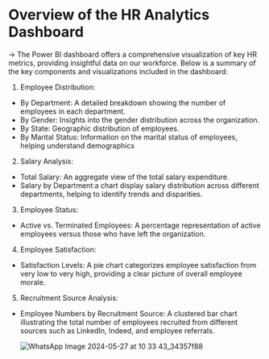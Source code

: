 # Overview of the HR Analytics Dashboard
-> The Power BI dashboard offers a comprehensive visualization of key HR metrics, providing insightful data on our workforce. Below is a summary of the key components and visualizations included in the dashboard:
1. Employee Distribution:

* By Department: A detailed breakdown showing the number of employees in each department.
* By Gender: Insights into the gender distribution across the organization.
* By State: Geographic distribution of employees.
* By Marital Status: Information on the marital status of employees, helping understand demographics

2. Salary Analysis:

* Total Salary: An aggregate view of the total salary expenditure.
* Salary by Department:a chart display salary distribution across different departments, helping to identify trends and disparities.

3. Employee Status:

* Active vs. Terminated Employees: A percentage representation of active employees versus those who have left the organization.

4. Employee Satisfaction:

* Satisfaction Levels: A pie chart categorizes employee satisfaction from very low to very high, providing a clear picture of overall employee morale.
  
5. Recruitment Source Analysis:

* Employee Numbers by Recruitment Source: A clustered bar chart illustrating the total number of employees recruited from different sources such as LinkedIn, Indeed, and 
  employee referrals.

  ![WhatsApp Image 2024-05-27 at 10 33 43_34357f88](https://github.com/fadwamousa/HR-analysis-dashboard/assets/41644585/64fb96e6-1f1a-49e4-9965-eec5f04b49e3)
